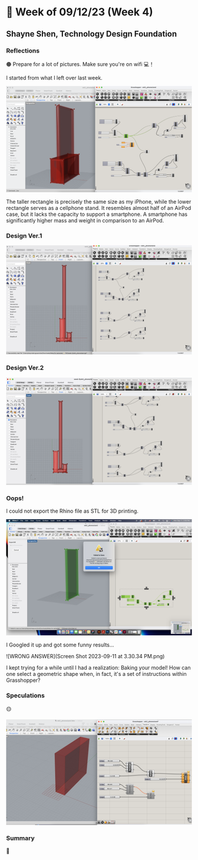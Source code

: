 # 👼 Week of 09/12/23 (Week 4)
## Shayne Shen, Technology Design Foundation

### Reflections
🟠 Prepare for a lot of pictures. Make sure you're on wifi 💻！

I started from what I left over last week. 

![Grasshopper tutorial 01](ss01.png)

The taller rectangle is precisely the same size as my iPhone, while the lower rectangle serves as a cellphone stand. It resembles almost half of an AirPod case, but it lacks the capacity to support a smartphone. A smartphone has significantly higher mass and weight in comparison to an AirPod.

### Design Ver.1

![design ver.1](designv1.png)

### Design Ver.2

![design ver.2](designv2.png)

### Oops! 
I could not export the Rhino file as STL for 3D printing. 

![CANNOT SAVE](fail2.png)

I Googled it up and got some funny results...

![WRONG ANSWER](Screen Shot 2023-09-11 at 3.30.34 PM.png)

I kept trying for a while until I had a realization: Baking your model! How can one select a geometric shape when, in fact, it's a set of instructions within Grasshopper?

### Speculations
🟡 

![Generative cuboids](phonestand_test.png)


### Summary
🔵 
